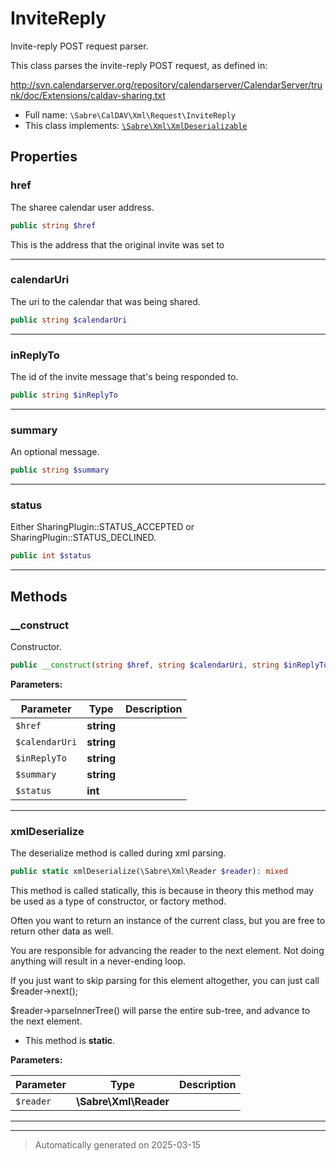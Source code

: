 
# InviteReply

Invite-reply POST request parser.

This class parses the invite-reply POST request, as defined in:

http://svn.calendarserver.org/repository/calendarserver/CalendarServer/trunk/doc/Extensions/caldav-sharing.txt

* Full name: `\Sabre\CalDAV\Xml\Request\InviteReply`
* This class implements:
[`\Sabre\Xml\XmlDeserializable`](../../../Xml/XmlDeserializable.md)



## Properties


### href

The sharee calendar user address.

```php
public string $href
```

This is the address that the original invite was set to




***

### calendarUri

The uri to the calendar that was being shared.

```php
public string $calendarUri
```






***

### inReplyTo

The id of the invite message that's being responded to.

```php
public string $inReplyTo
```






***

### summary

An optional message.

```php
public string $summary
```






***

### status

Either SharingPlugin::STATUS_ACCEPTED or SharingPlugin::STATUS_DECLINED.

```php
public int $status
```






***

## Methods


### __construct

Constructor.

```php
public __construct(string $href, string $calendarUri, string $inReplyTo, string $summary, int $status): mixed
```








**Parameters:**

| Parameter | Type | Description |
|-----------|------|-------------|
| `$href` | **string** |  |
| `$calendarUri` | **string** |  |
| `$inReplyTo` | **string** |  |
| `$summary` | **string** |  |
| `$status` | **int** |  |





***

### xmlDeserialize

The deserialize method is called during xml parsing.

```php
public static xmlDeserialize(\Sabre\Xml\Reader $reader): mixed
```

This method is called statically, this is because in theory this method
may be used as a type of constructor, or factory method.

Often you want to return an instance of the current class, but you are
free to return other data as well.

You are responsible for advancing the reader to the next element. Not
doing anything will result in a never-ending loop.

If you just want to skip parsing for this element altogether, you can
just call $reader->next();

$reader->parseInnerTree() will parse the entire sub-tree, and advance to
the next element.

* This method is **static**.




**Parameters:**

| Parameter | Type | Description |
|-----------|------|-------------|
| `$reader` | **\Sabre\Xml\Reader** |  |





***


***
> Automatically generated on 2025-03-15
